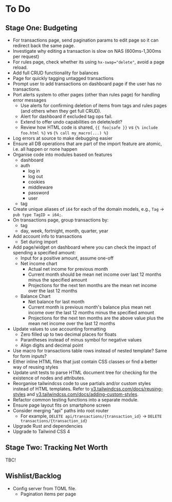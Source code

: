 # To Do

## Stage One: Budgeting

- For transactions page, send pagination params to edit page so it can redirect back the same page.
- Investigate why editing a transaction is slow on NAS (600ms-1,300ms per request)
- For rules page, check whether its using `hx-swap="delete"`, avoid a page reload.
- Add full CRUD functionality for balances
- Page for quickly tagging untagged transactions
- Prompt user to add transactions on dashboard page if the user has no transactions.
- Port alerts system to other pages (other than rules page) for handling error messages
  - Use alerts for confirming deletion of items from tags and rules pages (and others when they get full CRUD).
  - Alert for dashboard if excluded tag ops fail.
  - Extend to offer undo capabilities on delete/edit?
  - Review how HTML code is shared, `{{ foo|safe }}` vs `{% include foo.html %}` vs `{% call my_macro(...) %}`
- Log errors at source to make debugging easier
- Ensure all DB operations that are part of the import feature are atomic, i.e. all happen or none happen
- Organise code into modules based on features
  - dashboard
  - auth
    - log in
    - log out
    - cookies
    - middleware
    - password
    - user
  - tag
- Create unique aliases of `i64` for each of the domain models, e.g., `Tag` -> `pub type TagID = i64;`.
- On transactions page, group transactions by:
  - tag
  - day, week, fortnight, month, quarter, year
- Add account info to transactions
  - Set during import
- Add page/widget on dashboard where you can check the impact of spending a specified amount:
  - Input for a positive amount, assume one-off
  - Net income chart
    - Actual net income for previous month
    - Current month should be mean net income over last 12 months minus the specified amount
    - Projections for the next ten months are the mean net income over the last 12 months
  - Balance Chart
    - Net balance for last month
    - Current month is previous month's balance plus mean net income over the last 12 months minus the specified amount
    - Projections for the next ten months are the above value plus the mean net income over the last 12 months
- Update values to use accounting formatting
  - Zero filled up to two decimal places for floats
  - Parantheses instead of minus symbol for negative values
  - Align digits and decimal point
- Use macro for transactions table rows instead of nested template? Same for form inputs?
- Either inline HTML files that just contain CSS classes or find a better way of reusing styles
- Update unit tests to parse HTML document tree for checking for the existence
  of nodes and attributes.
- Reorganise tailwindcss code to use partials and/or custom styles instead of
  HTML templates.
  Refer to [v3.tailwindcss.com/docs/reusing-styles](https://v3.tailwindcss.com/docs/reusing-styles) and [v3.tailwindcss.com/docs/adding-custom-styles](https://v3.tailwindcss.com/docs/adding-custom-styles).
- Refactor common testing functions into a separate module.
- Ensure page layout fits on smartphone screen
- Consider merging "api" paths into root router
  - For example, `DELETE api/transactions/{transaction_id}` -> `DELETE transactions/{transaction_id}`
- Upgrade Rust and dependencies
- Upgrade to Tailwind CSS 4

## Stage Two: Tracking Net Worth

TBC!

## Wishlist/Backlog

- Config server from TOML file.
  - Pagination items per page

